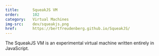 ```yaml
---
title:      SqueakJS VM
order:      102
category:   Virtual Machines
img-src:    dev/squeakjs.png
href:       https://bertfreudenberg.github.io/SqueakJS/
---
```

The SqueakJS VM is an experimental virtual machine written entirely in JavaScript.